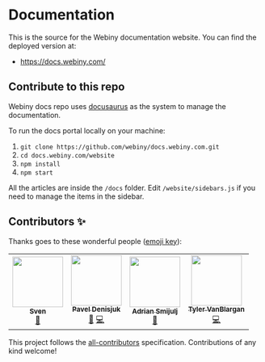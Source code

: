# Documentation

This is the source for the Webiny documentation website.
You can find the deployed version at:
- https://docs.webiny.com/


## Contribute to this repo

Webiny docs repo uses [docusaurus](https://docusaurus.io/) as the system to manage the documentation. 

To run the docs portal locally on your machine:
1. `git clone https://github.com/webiny/docs.webiny.com.git`
2. `cd docs.webiny.com/website`
3. `npm install`
4. `npm start`

All the articles are inside the `/docs` folder. Edit `/website/sidebars.js` if you need to manage the items in the sidebar.


## Contributors ✨

Thanks goes to these wonderful people ([emoji key](https://allcontributors.org/docs/en/emoji-key)):

<!-- ALL-CONTRIBUTORS-LIST:START - Do not remove or modify this section -->
<!-- prettier-ignore-start -->
<!-- markdownlint-disable -->
<table>
  <tr>
    <td align="center"><a href="http://www.webiny.com/"><img src="https://avatars3.githubusercontent.com/u/3808420?v=4" width="100px;" alt=""/><br /><sub><b>Sven</b></sub></a><br /><a href="https://github.com/webiny/docs.webiny.com/commits?author=SvenAlHamad" title="Documentation">📖</a></td>
    <td align="center"><a href="http://webiny.com/"><img src="https://avatars1.githubusercontent.com/u/3920893?v=4" width="100px;" alt=""/><br /><sub><b>Pavel Denisjuk</b></sub></a><br /><a href="https://github.com/webiny/docs.webiny.com/commits?author=Pavel910" title="Documentation">📖</a> <a href="https://github.com/webiny/docs.webiny.com/commits?author=Pavel910" title="Code">💻</a></td>
    <td align="center"><a href="https://www.webiny.com"><img src="https://avatars0.githubusercontent.com/u/5121148?v=4" width="100px;" alt=""/><br /><sub><b>Adrian Smijulj</b></sub></a><br /><a href="https://github.com/webiny/docs.webiny.com/commits?author=doitadrian" title="Documentation">📖</a></td>
    <td align="center"><a href="https://tyler.vanblargan.dev"><img src="https://avatars2.githubusercontent.com/u/16465776?v=4" width="100px;" alt=""/><br /><sub><b>Tyler VanBlargan</b></sub></a><br /><a href="https://github.com/webiny/docs.webiny.com/commits?author=12vanblart" title="Code">💻</a></td>
  </tr>
</table>

<!-- markdownlint-enable -->
<!-- prettier-ignore-end -->
<!-- ALL-CONTRIBUTORS-LIST:END -->

This project follows the [all-contributors](https://github.com/all-contributors/all-contributors) specification. Contributions of any kind welcome!